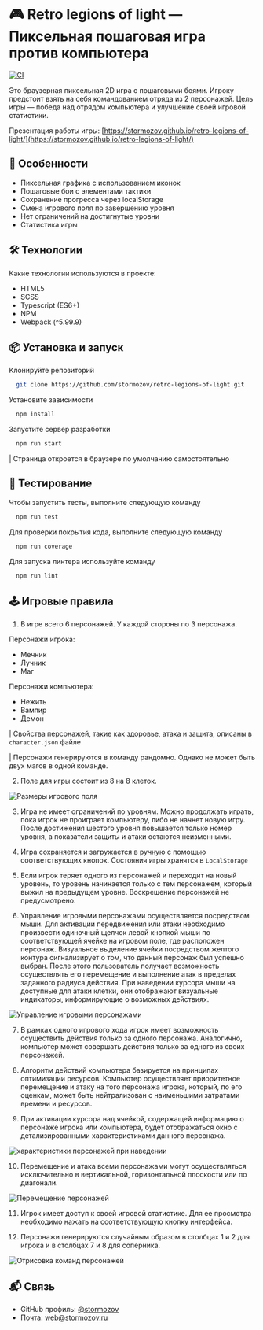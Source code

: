 
# 🎮 Retro legions of light — Пиксельная пошаговая игра против компьютера

[![CI](https://github.com/stormozov/retro-legions-of-light/actions/workflows/CI.yaml/badge.svg?event=push)](https://github.com/stormozov/retro-legions-of-light/actions/workflows/CI.yaml)

Это браузерная пиксельная 2D игра с пошаговыми боями. Игроку предстоит взять на себя командованием отряда из 2 персонажей. Цель игры — победа над отрядом компьютера и улучшение своей игровой статистики.

Презентация работы игры: [https://stormozov.github.io/retro-legions-of-light/](https://stormozov.github.io/retro-legions-of-light/)

## 🧩 Особенности

- Пиксельная графика с использованием иконок
- Пошаговые бои с элементами тактики
- Сохранение прогресса через localStorage
- Смена игрового поля по завершению уровня
- Нет ограничений на достигнутые уровни
- Статистика игры

## 🛠 Технологии

Какие технологии используются в проекте:

- HTML5
- SCSS
- Typescript (ES6+)
- NPM
- Webpack (^5.99.9)

## 📦 Установка и запуск

Клонируйте репозиторий

```bash
  git clone https://github.com/stormozov/retro-legions-of-light.git
```

Установите зависимости

```bash
  npm install
```

Запустите сервер разработки

```bash
  npm run start
```

| Страница откроется в браузере по умолчанию самостоятельно

## 🧪 Тестирование

Чтобы запустить тесты, выполните следующую команду

```bash
  npm run test
```

Для проверки покрытия кода, выполните следующую команду

```bash
  npm run coverage
```

Для запуска линтера используйте команду

```bash
  npm run lint
```

## 🕹 Игровые правила

1) В игре всего 6 персонажей. У каждой стороны по 3 персонажа.

Персонажи игрока:

- Мечник
- Лучник
- Маг

Персонажи компьютера:

- Нежить
- Вампир
- Демон

| Свойства персонажей, такие как здоровье, атака и защита, описаны в `character.json` файле

| Персонажи генерируются в команду рандомно. Однако не может быть двух магов в одной команде.

2) Поле для игры состоит из 8 на 8 клеток.

![Размеры игрового поля](https://camo.githubusercontent.com/67da27cd4d3abdf68b248bb65e695f7c2c188f3f1e7eea290f44ac87dc182f19/68747470733a2f2f692e706f7374696d672e63632f74676358313738522f5362527775414c322e706e67)

3) Игра не имеет ограничений по уровням. Можно продолжать играть, пока игрок не проиграет компьютеру, либо не начнет новую игру. После достижения шестого уровня повышается только номер уровня, а показатели защиты и атаки остаются неизменными.

4) Игра сохраняется и загружается в ручную с помощью соответствующих кнопок. Состояния игры хранятся в `LocalStorage`

5) Если игрок теряет одного из персонажей и переходит на новый уровень, то уровень начинается только с тем персонажем, который выжил на предыдущем уровне. Воскрешение персонажей не предусмотрено.

6) Управление игровыми персонажами осуществляется посредством мыши. Для активации передвижения или атаки необходимо произвести одиночный щелчок левой кнопкой мыши по соответствующей ячейке на игровом поле, где расположен персонаж. Визуальное выделение ячейки посредством желтого контура сигнализирует о том, что данный персонаж был успешно выбран. После этого пользователь получает возможность осуществлять его перемещение и выполнение атак в пределах заданного радиуса действия. При наведении курсора мыши на доступные для атаки клетки, они отображают визуальные индикаторы, информирующие о возможных действиях.

![Управление игровыми персонажами](https://camo.githubusercontent.com/55e0ffc592b42ac2ab0be97c08277e4503f445a585359d2e95a5162e12039282/68747470733a2f2f692e696d6775722e636f6d2f48556c6a3378372e706e67)

7) В рамках одного игрового хода игрок имеет возможность осуществить действия только за одного персонажа. Аналогично, компьютер может совершать действия только за одного из своих персонажей.

8) Алгоритм действий компьютера базируется на принципах оптимизации ресурсов. Компьютер осуществляет приоритетное перемещение и атаку на того персонажа игрока, который, по его оценкам, может быть нейтрализован с наименьшими затратами времени и ресурсов.

9) При активации курсора над ячейкой, содержащей информацию о персонаже игрока или компьютера, будет отображаться окно с детализированными характеристиками данного персонажа.

![характеристики персонажей при наведении](https://camo.githubusercontent.com/ebe0ba5711d1968a6cd88a366736fb5103c0a8305a24e135eb782f1f50808f56/68747470733a2f2f692e696d6775722e636f6d2f536c6a4a6a45302e706e67)

10) Перемещение и атака всеми персонажами могут осуществляться исключительно в вертикальной, горизонтальной плоскости или по диагонали.

![Перемещение персонажей](https://camo.githubusercontent.com/efe496d08b2d4284e50f61f70184470991dae25f2307d525a68b330b3e0d3f9b/68747470733a2f2f692e696d6775722e636f6d2f797038766a684c2e6a7067)

11) Игрок имеет доступ к своей игровой статистике. Для ее просмотра необходимо нажать на соответствующую кнопку интерфейса.

12) Персонажи генерируются случайным образом в столбцах 1 и 2 для игрока и в столбцах 7 и 8 для соперника. 

![Отрисовка команд персонажей](https://camo.githubusercontent.com/10c305a7c41e9e92d5775191c1a8c8d3c94d8fe8a028443d842b3efff14cada7/68747470733a2f2f692e696d6775722e636f6d2f587163563175572e6a7067)

## 📬 Связь

- GitHub профиль: [@stormozov](https://github.com/stormozov)
- Почта: [web@stormozov.ru](web@stormozov.ru)

